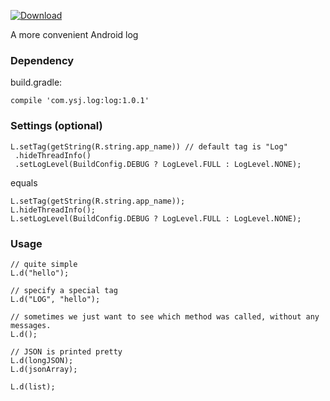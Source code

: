 [ ![Download](https://api.bintray.com/packages/yushaojian13/maven/Log/images/download.svg) ](https://bintray.com/yushaojian13/maven/Log/_latestVersion)

A more convenient Android log

### Dependency
build.gradle:

```
compile 'com.ysj.log:log:1.0.1'
```


### Settings (optional)
```
L.setTag(getString(R.string.app_name)) // default tag is "Log"
 .hideThreadInfo()
 .setLogLevel(BuildConfig.DEBUG ? LogLevel.FULL : LogLevel.NONE);
```
equals

```
L.setTag(getString(R.string.app_name));
L.hideThreadInfo();
L.setLogLevel(BuildConfig.DEBUG ? LogLevel.FULL : LogLevel.NONE);
```

### Usage

```
// quite simple
L.d("hello");

// specify a special tag
L.d("LOG", "hello");

// sometimes we just want to see which method was called, without any messages.
L.d();

// JSON is printed pretty
L.d(longJSON);
L.d(jsonArray);

L.d(list);
```